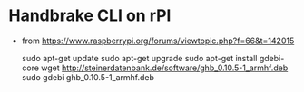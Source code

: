 # Handbrake CLI on rPI

* from https://www.raspberrypi.org/forums/viewtopic.php?f=66&t=142015

    sudo apt-get update
    sudo apt-get upgrade
    sudo apt-get install gdebi-core
    wget http://steinerdatenbank.de/software/ghb_0.10.5-1_armhf.deb
    sudo gdebi ghb_0.10.5-1_armhf.deb
